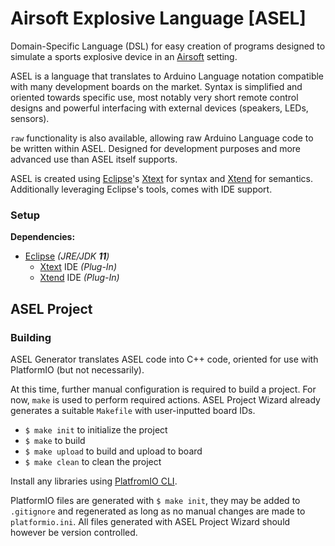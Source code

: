 # Airsoft Explosive Language [ASEL]

Domain-Specific Language (DSL) for easy creation of programs designed to simulate a sports explosive device in an [Airsoft](https://en.wikipedia.org/wiki/Airsoft) setting.

ASEL is a language that translates to Arduino Language notation compatible with many development boards on the market. Syntax is simplified and oriented towards specific use, most notably very short remote control designs and powerful interfacing with external devices (speakers, LEDs, sensors).

`raw` functionality is also available, allowing raw Arduino Language code to be written within ASEL. Designed for development purposes and more advanced use than ASEL itself supports.

ASEL is created using [Eclipse](https://www.eclipse.org/)'s [Xtext](https://www.eclipse.org/Xtext/) for syntax and [Xtend](https://www.eclipse.org/xtend/) for semantics. Additionally leveraging Eclipse's tools, comes with IDE support.


### Setup

**Dependencies:**
- [Eclipse](https://www.eclipse.org/) _(JRE/JDK **11**)_
  - [Xtext](https://www.eclipse.org/Xtext/) IDE _(Plug-In)_
  - [Xtend](https://www.eclipse.org/xtend/) IDE _(Plug-In)_



## ASEL Project

### Building

ASEL Generator translates ASEL code into C++ code, oriented for use with PlatformIO (but not necessarily).

At this time, further manual configuration is required to build a project. For now, `make` is used to perform required actions. ASEL Project Wizard already generates a suitable `Makefile` with user-inputted board IDs.

- `$ make init` to initialize the project
- `$ make` to build
- `$ make upload` to build and upload to board
- `$ make clean` to clean the project

Install any libraries using [PlatfromIO CLI](http://docs.platformio.org/en/latest/core.html#piocore).

PlatformIO files are generated with `$ make init`, they may be added to `.gitignore` and regenerated as long as no manual changes are made to `platformio.ini`. All files generated with ASEL Project Wizard should however be version controlled.
